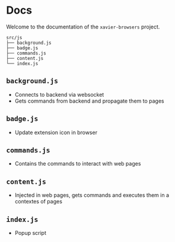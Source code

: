# Docs

Welcome to the documentation of the `xavier-browsers` project.

```
src/js
├── background.js
├── badge.js
├── commands.js
├── content.js
└── index.js
```

## `background.js`

- Connects to backend via websocket
- Gets commands from backend and propagate them to pages

## `badge.js`

- Update extension icon in browser

## `commands.js`

- Contains the commands to interact with web pages

## `content.js`

- Injected in web pages, gets commands and executes them in a contextes of pages

## `index.js`

- Popup script 

